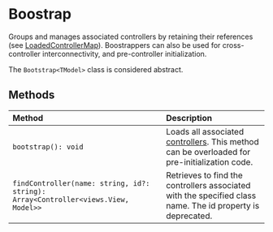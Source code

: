 # Boostrap
Groups and manages associated controllers by retaining their references (see [LoadedControllerMap](LoadedControllerMap)). Boostrappers can also be used for cross-controller interconnectivity, and pre-controller initialization.

The `Bootstrap<TModel>` class is  considered abstract.

## Methods

| Method            | Description|
|:------------------|:-----------|
|`bootstrap(): void`| Loads all associated [controllers](class.UI.Controllers.Abstract.Controller.md). This method can be overloaded for pre-initialization code.
|`findController(name: string, id?: string): Array<Controller<views.View, Model>>`|Retrieves to find the controllers associated with the specified class name. The id property is deprecated.